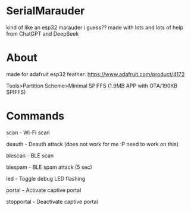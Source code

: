 # SerialMarauder
kind of like an esp32 marauder i guess?? made with lots and lots of help from ChatGPT and DeepSeek
# About
made for adafruit esp32 feather: https://www.adafruit.com/product/4172

Tools>Partition Scheme>Minimal SPIFFS (1.9MB APP with OTA/190KB SPIFFS)
# Commands
scan         - Wi-Fi scan

deauth <MAC> - Deauth attack (does not work for me :P need to work on this)

blescan      - BLE scan

blespam      - BLE spam attack (5 sec)

led          - Toggle debug LED flashing

portal       - Activate captive portal

stopportal   - Deactivate captive portal
